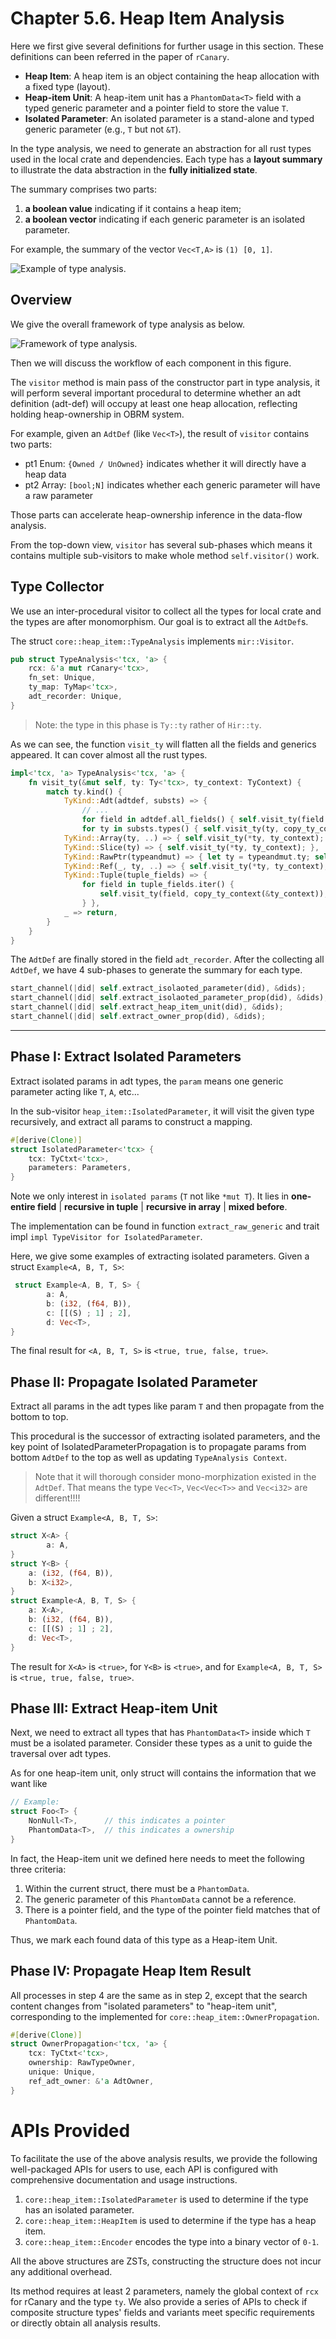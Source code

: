 # Chapter 5.6. Heap Item Analysis
Here we first give several definitions for further usage in this section. These definitions can been referred in the paper of `rCanary`.

* **Heap Item**: A heap item is an object containing the heap allocation with a fixed type (layout).
* **Heap-item Unit**: A heap-item unit has a `PhantomData<T>` field with a typed generic parameter and a pointer field to store the value `T`.
* **Isolated Parameter**: An isolated parameter is a stand-alone and typed generic parameter (e.g., `T` but not `&T`). 

In the type analysis, we need to generate an abstraction for all rust types used in the local crate and dependencies. Each type has a **layout summary** to illustrate the data abstraction in the **fully initialized state**.

The summary comprises two parts:
1. **a boolean value** indicating if it contains a heap item;
2. **a boolean vector** indicating if each generic parameter is an isolated parameter.

For example, the summary of the vector `Vec<T,A>` is `(1) [0, 1]`.

![Example of type analysis.](figure/type_analysis_example.png)

## Overview
We give the overall framework of type analysis as below.

![Framework of type analysis.](figure/type_analysis_flow.png)

Then we will discuss the workflow of each component in this figure.

The `visitor` method is main pass of the constructor part in type analysis, it will perform several important procedural
to determine whether an adt definition (adt-def) will occupy at least one heap allocation, reflecting holding heap-ownership
in OBRM system.

For example, given an `AdtDef` (like `Vec<T>`), the result of `visitor` contains two parts:

* pt1 Enum:  `{Owned / UnOwned}` indicates whether it will directly have a heap data
* pt2 Array: `[bool;N]` indicates whether each generic parameter will have a raw parameter

Those parts can accelerate heap-ownership inference in the data-flow analysis.

From the top-down view, `visitor` has several sub-phases which means it contains multiple sub-visitors to make whole method `self.visitor()` work.

## Type Collector
We use an inter-procedural visitor to collect all the types for local crate and the types are after monomorphism. Our goal is to extract all the `AdtDef`s.

The struct `core::heap_item::TypeAnalysis` implements `mir::Visitor`.
```rust
pub struct TypeAnalysis<'tcx, 'a> {
    rcx: &'a mut rCanary<'tcx>,
    fn_set: Unique,
    ty_map: TyMap<'tcx>,
    adt_recorder: Unique,
}
```
> Note: the type in this phase is `Ty::ty` rather of `Hir::ty`.

As we can see, the function `visit_ty` will flatten all the fields and generics appeared. It can cover almost all the rust types.
```rust
impl<'tcx, 'a> TypeAnalysis<'tcx, 'a> {
    fn visit_ty(&mut self, ty: Ty<'tcx>, ty_context: TyContext) {
        match ty.kind() {
            TyKind::Adt(adtdef, substs) => {
                // ...
                for field in adtdef.all_fields() { self.visit_ty(field.ty(self.tcx(), substs) ,copy_ty_context(&ty_context)) }
                for ty in substs.types() { self.visit_ty(ty, copy_ty_context(&ty_context)); } },
            TyKind::Array(ty, ..) => { self.visit_ty(*ty, ty_context); },
            TyKind::Slice(ty) => { self.visit_ty(*ty, ty_context); },
            TyKind::RawPtr(typeandmut) => { let ty = typeandmut.ty; self.visit_ty(ty, ty_context); },
            TyKind::Ref(_, ty, ..) => { self.visit_ty(*ty, ty_context); },
            TyKind::Tuple(tuple_fields) => {
                for field in tuple_fields.iter() {
                    self.visit_ty(field, copy_ty_context(&ty_context));
                } },
            _ => return,
        }
    }
}
```

The `AdtDef` are finally stored in the field `adt_recorder`.  After the collecting all `AdtDef`, we have 4 sub-phases to generate the summary for each type.
```rust
start_channel(|did| self.extract_isolaoted_parameter(did), &dids);
start_channel(|did| self.extract_isolaoted_parameter_prop(did), &dids);
start_channel(|did| self.extract_heap_item_unit(did), &dids);
start_channel(|did| self.extract_owner_prop(did), &dids);
```
---

## Phase I: Extract Isolated Parameters
Extract isolated params in adt types, the `param` means one generic parameter acting like `T`, `A`, etc...

In the sub-visitor `heap_item::IsolatedParameter`, it will visit the given type recursively, and extract all params to construct a mapping.
```rust
#[derive(Clone)]
struct IsolatedParameter<'tcx> {
    tcx: TyCtxt<'tcx>,
    parameters: Parameters,
}
```

Note we only interest in `isolated params` (`T` not like `*mut T`). It lies in **one-entire field** | **recursive in tuple** | **recursive in array** | **mixed before**.

The implementation can be found in function `extract_raw_generic` and trait impl `impl TypeVisitor for IsolatedParameter`.

Here, we give some examples of extracting isolated parameters. Given a struct `Example<A, B, T, S>`:

```rust
 struct Example<A, B, T, S> {
        a: A,
        b: (i32, (f64, B)),
        c: [[(S) ; 1] ; 2],
        d: Vec<T>,
}
```

The final result for `<A, B, T, S>` is `<true, true, false, true>`.

## Phase II: Propagate Isolated Parameter 
Extract all params in the adt types like param `T` and then propagate from the bottom to top.

This procedural is the successor of extracting isolated parameters, and the key point of IsolatedParameterPropagation is to propagate params from bottom `AdtDef` to the top as well as updating `TypeAnalysis Context`.

> Note that it will thorough consider mono-morphization existed in the `AdtDef`. That means the type `Vec<T>`, `Vec<Vec<T>>` and `Vec<i32>` are different!!!!

Given a struct `Example<A, B, T, S>`:
```rust
struct X<A> {
        a: A,
}
struct Y<B> {
    a: (i32, (f64, B)),
    b: X<i32>,
}
struct Example<A, B, T, S> {
    a: X<A>,
    b: (i32, (f64, B)),
    c: [[(S) ; 1] ; 2],
    d: Vec<T>,
}
```
The result for `X<A>` is `<true>`, for `Y<B>` is `<true>`, and for `Example<A, B, T, S>` is `<true, true, false, true>`.

## Phase III: Extract Heap-item Unit
Next, we need to extract all types that has `PhantomData<T>` inside which `T` must be a isolated parameter. Consider these types as a unit to guide the traversal over adt types.

As for one heap-item unit, only struct will contains the information that we want like
```rust
// Example:
struct Foo<T> {
    NonNull<T>,      // this indicates a pointer
    PhantomData<T>,  // this indicates a ownership
}
```
In fact, the Heap-item unit we defined here needs to meet the following three criteria:
1. Within the current struct, there must be a `PhantomData`.
2. The generic parameter of this `PhantomData` cannot be a reference.
3. There is a pointer field, and the type of the pointer field matches that of `PhantomData`.

Thus, we mark each found data of this type as a Heap-item Unit.

## Phase IV: Propagate Heap Item Result
All processes in step 4 are the same as in step 2, except that the search content changes from "isolated parameters" to "heap-item unit", corresponding to the implemented for `core::heap_item::OwnerPropagation`.
```rust
#[derive(Clone)]
struct OwnerPropagation<'tcx, 'a> {
    tcx: TyCtxt<'tcx>,
    ownership: RawTypeOwner,
    unique: Unique,
    ref_adt_owner: &'a AdtOwner,
}
```

# APIs Provided
To facilitate the use of the above analysis results, we provide the following well-packaged APIs for users to use, each API is configured with comprehensive documentation and usage instructions.

1. `core::heap_item::IsolatedParameter` is used to determine if the type has an isolated parameter.
2. `core::heap_item::HeapItem` is used to determine if the type has a heap item.
3. `core::heap_item::Encoder` encodes the type into a binary vector of `0-1`.

All the above structures are ZSTs, constructing the structure does not incur any additional overhead.

Its method requires at least 2 parameters, namely the global context of `rcx` for rCanary and the type `ty`. We also provide a series of APIs to check if composite structure types' fields and variants meet specific requirements or directly obtain all analysis results.
